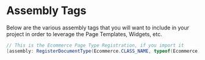 ﻿# Assembly Tags
Below are the various assembly tags that you will want to include in your project in order to leverage the Page Templates, Widgets, etc.

```csharp
// This is the Ecommerce Page Type Registration, if you import it
[assembly: RegisterDocumentType(Ecommerce.CLASS_NAME, typeof(Ecommerce))]

```